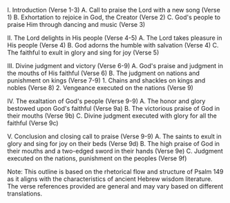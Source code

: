 I. Introduction (Verse 1-3)
    A. Call to praise the Lord with a new song (Verse 1)
    B. Exhortation to rejoice in God, the Creator (Verse 2)
    C. God's people to praise Him through dancing and music (Verse 3)

II. The Lord delights in His people (Verse 4-5)
    A. The Lord takes pleasure in His people (Verse 4)
    B. God adorns the humble with salvation (Verse 4)
    C. The faithful to exult in glory and sing for joy (Verse 5)

III. Divine judgment and victory (Verse 6-9)
    A. God's praise and judgment in the mouths of His faithful (Verse 6)
    B. The judgment on nations and punishment on kings (Verse 7-9)
        1. Chains and shackles on kings and nobles (Verse 8)
        2. Vengeance executed on the nations (Verse 9)

IV. The exaltation of God's people (Verse 9-9)
    A. The honor and glory bestowed upon God's faithful (Verse 9a)
    B. The victorious praise of God in their mouths (Verse 9b)
    C. Divine judgment executed with glory for all the faithful (Verse 9c)

V. Conclusion and closing call to praise (Verse 9-9)
    A. The saints to exult in glory and sing for joy on their beds (Verse 9d)
    B. The high praise of God in their mouths and a two-edged sword in their hands (Verse 9e)
    C. Judgment executed on the nations, punishment on the peoples (Verse 9f)

Note: This outline is based on the rhetorical flow and structure of Psalm 149 as it aligns with the characteristics of ancient Hebrew wisdom literature. The verse references provided are general and may vary based on different translations.